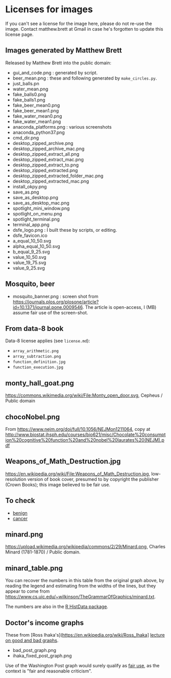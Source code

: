 # Licenses for images

If you can't see a license for the image here, please do not re-use the
image.  Contact matthew.brett at Gmail in case he's forgotten to update this
license page.

## Images generated by Matthew Brett

Released by Matthew Brett into the public domain:

* gui_and_code.png : generated by script.
* beer_mean.png : these and following generated by `make_circles.py`.
* just_balls.pn
* water_mean.png
* fake_balls0.png
* fake_balls1.png
* fake_beer_mean0.png
* fake_beer_mean1.png
* fake_water_mean0.png
* fake_water_mean1.png
* anaconda_platforms.png : various screenshots
* anaconda_python37.png
* cmd_dir.png
* desktop_zipped_archive.png
* desktop_zipped_archive_mac.png
* desktop_zipped_extract_all.png
* desktop_zipped_extract_mac.png
* desktop_zipped_extract_to.png
* desktop_zipped_extracted.png
* desktop_zipped_extracted_folder_mac.png
* desktop_zipped_extracted_mac.png
* install_okpy.png
* save_as.png
* save_as_desktop.png
* save_as_desktop_mac.png
* spotlight_mini_window.png
* spotlight_on_menu.png
* spotlight_terminal.png
* terminal_app.png
* dsfe_logo.png : I built these by scripts, or editing.
* dsfe_favicon.ico
* a_equal_10_50.svg
* alpha_equal_10_50.svg
* b_equal_9_25.svg
* value_10_50.svg
* value_19_75.svg
* value_9_25.svg

## Mosquito, beer

* mosquito_banner.png : screen shot from
  <https://journals.plos.org/plosone/article?id=10.1371/journal.pone.0009546>.
  The article is open-access, I (MB) assume fair use of the screen-shot.

## From data-8 book

Data-8 license applies (see `license.md`):

* `array_arithmetic.png`
* `array_subtraction.png`
* `function_definition.jpg`
* `function_execution.jpg`

## monty_hall_goat.png

<https://commons.wikimedia.org/wiki/File:Monty_open_door.svg>, Cepheus
/ Public domain

## chocoNobel.png

From <https://www.nejm.org/doi/full/10.1056/NEJMon1211064>, copy at
<http://www.biostat.jhsph.edu/courses/bio621/misc/Chocolate%20consumption%20cognitive%20function%20and%20nobel%20laurates%20(NEJM).pdf>

## Weapons_of_Math_Destruction.jpg

<https://en.wikipedia.org/wiki/File:Weapons_of_Math_Destruction.jpg>,
low-resolution version of book cover, presumed to by copyright the publisher
(Crown Books); this image believed to be fair use.

## To check

* [benign](../images/benign.png)
* [cancer](../images/malignant.png)

## minard.png

<https://upload.wikimedia.org/wikipedia/commons/2/29/Minard.png>, Charles
Minard (1781-1870) / Public domain.

## minard_table.png

You can recover the numbers in this table from the original graph above, by
reading the legend and estimating from the widths of the lines, but they
appear to come from
<https://www.cs.uic.edu/~wilkinson/TheGrammarOfGraphics/minard.txt>.

The numbers are also in the [R HistData
package](https://cran.r-project.org/web/packages/HistData).

## Doctor's income graphs

These from [Ross Ihaka's](https://en.wikipedia.org/wiki/Ross_Ihaka] [lecture
on good and bad
graphs](https://www.stat.auckland.ac.nz/~ihaka/120/Lectures/lecture03-8up.pdf).

* bad_post_graph.png
* ihaka_fixed_post_graph.png

Use of the Washington Post graph would surely qualify as [fair
use](https://en.wikipedia.org/wiki/Fair_use), as the context is "fair and
reasonable criticism".
